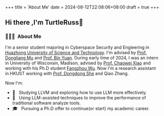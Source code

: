 +++
title = 'About Me'
date = 2024-08-12T22:08:06+08:00
draft = true
+++
## Hi there ,I'm TurtleRuss👋
### 👨🏻‍💻 &nbsp;About Me
I'm a senior student majoring in Cyberspace Security and Engieering in [Huazhong University of Science and Technology](https://hust.edu.cn). I'm advised by [Prof. Dongliang Mu](https://mudongliang.github.io/about/) and [Prof. Bin Yuan](http://faculty.hust.edu.cn/yuanbin12/zh_CN/index.htm). During early time of 2024, I was an intern in University of Wisconsin, Madison, advised by [Prof. Chaowei Xiao](https://xiaocw11.github.io/) and working with his Ph.D student [Fangzhou Wu](https://scholar.google.com/citations?user=KDYZnvEAAAAJ&hl=en). Now I'm a research assistant in HKUST working with [Prof. Dongdong She](https://cse.hkust.edu.hk/~dongdong/) and Qiao Zhang. 

Now I'm:

- 🤖 &nbsp; Studying LLVM and exploring how to use LLM more effectively.
- 🤔 &nbsp; Using LLM-assisted techniques to improve the performance of traditional software analyze tools.
- 🎓 &nbsp; Pursuing a Ph.D offer to continue(or start) my academic career.

